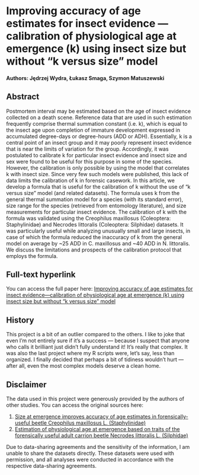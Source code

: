 # Improving accuracy of age estimates for insect evidence — calibration of physiological age at emergence (k) using insect size but without “k versus size” model
#### Authors: Jędrzej Wydra, Łukasz Smaga, Szymon Matuszewski

## Abstract 
Postmortem interval may be estimated based on the age of insect evidence collected on a death scene. Reference data that are used in such estimation frequently comprise thermal summation constant (i.e. k), which is equal to the insect age upon completion of immature development expressed in accumulated degree-days or degree-hours (ADD or ADH). Essentially, k is a central point of an insect group and it may poorly represent insect evidence that is near the limits of variation for the group. Accordingly, it was postulated to calibrate k for particular insect evidence and insect size and sex were found to be useful for this purpose in some of the species. However, the calibration is only possible by using the model that correlates k with insect size. Since very few such models were published, this lack of data limits the calibration of k in forensic casework. In this article, we develop a formula that is useful for the calibration of k without the use of “k versus size” model (and related datasets). The formula uses k from the general thermal summation model for a species (with its standard error), size range for the species (retrieved from entomology literature), and size measurements for particular insect evidence. The calibration of k with the formula was validated using the Creophilus maxillosus (Coleoptera: Staphylinidae) and Necrodes littoralis (Coleoptera: Silphidae) datasets. It was particularly useful while analyzing unusually small and large insects, in case of which the formula reduced the inaccuracy of k from the general model on average by ~25 ADD in C. maxillosus and ~40 ADD in N. littoralis. We discuss the limitations and prospects of the calibration protocol that employs the formula.

## Full-text hyperlink
You can access the full paper here: [Improving accuracy of age estimates for insect evidence—calibration of physiological age at emergence (k) using insect size but without “k versus size” model](https://doi.org/10.1093/fsr/owad049)

## History
This project is a bit of an outlier compared to the others. I like to joke that even I’m not entirely sure if it’s a success — because I suspect that anyone who calls it brilliant just didn’t fully understand it! It’s really that complex. It was also the last project where my R scripts were, let’s say, less than organized. I finally decided that perhaps a bit of tidiness wouldn’t hurt — after all, even the most complex models deserve a clean home.

## Disclaimer
The data used in this project were generously provided by the authors of other studies. You can access the original sources here:

1. [Size at emergence improves accuracy of age estimates in forensically-useful beetle Creophilus maxillosus L. (Staphylinidae)](https://doi.org/10.1038/s41598-018-20796-1)
2. [Estimation of physiological age at emergence based on traits of the forensically useful adult carrion beetle Necrodes littoralis L. (Silphidae)](https://doi.org/10.1016/j.forsciint.2020.110407)

Due to data-sharing agreements and the sensitivity of the information, I am unable to share the datasets directly. These datasets were used with permission, and all analyses were conducted in accordance with the respective data-sharing agreements.
